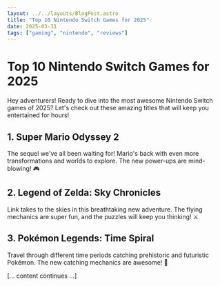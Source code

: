 ```yaml
---
layout: ../../layouts/BlogPost.astro
title: "Top 10 Nintendo Switch Games for 2025"
date: 2025-03-31
tags: ["gaming", "nintendo", "reviews"]
---
```


# Top 10 Nintendo Switch Games for 2025

Hey adventurers! Ready to dive into the most awesome Nintendo Switch games of 2025? Let's check out these amazing titles that will keep you entertained for hours!

## 1. Super Mario Odyssey 2
The sequel we've all been waiting for! Mario's back with even more transformations and worlds to explore. The new power-ups are mind-blowing! 🎮

## 2. Legend of Zelda: Sky Chronicles
Link takes to the skies in this breathtaking new adventure. The flying mechanics are super fun, and the puzzles will keep you thinking! ⚔️

## 3. Pokémon Legends: Time Spiral
Travel through different time periods catching prehistoric and futuristic Pokémon. The new catching mechanics are awesome! 🌟

[... content continues ...]

